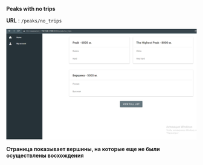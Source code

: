 **Peaks with no trips**

**URL** : `/peaks/no_trips`

![img_3.png](img_3.png)

**Страница показывает вершины, на которые еще не были осуществлены 
восхождения**